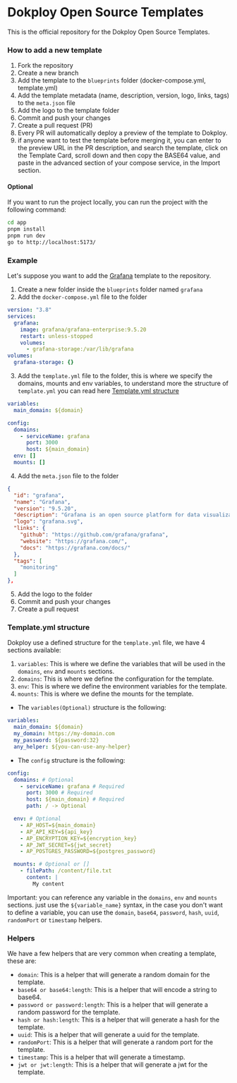 # Dokploy Open Source Templates

This is the official repository for the Dokploy Open Source Templates.

### How to add a new template

1. Fork the repository
2. Create a new branch
3. Add the template to the `blueprints` folder (docker-compose.yml, template.yml)
4. Add the template metadata (name, description, version, logo, links, tags) to the `meta.json` file
5. Add the logo to the template folder
6. Commit and push your changes
7. Create a pull request (PR)
8. Every PR will automatically deploy a preview of the template to Dokploy.
9. if anyone want to test the template before merging it, you can enter to the preview URL in the PR description, and search the template, click on the Template Card, scroll down and then copy the BASE64 value, and paste in the advanced section of your compose service, in the Import section.

#### Optional

If you want to run the project locally, you can run the project with the following command:

```bash
cd app
pnpm install
pnpm run dev
go to http://localhost:5173/
```

### Example

Let's suppose you want to add the [Grafana](https://grafana.com/) template to the repository.

1. Create a new folder inside the `blueprints` folder named `grafana`
2. Add the `docker-compose.yml` file to the folder

```yaml
version: "3.8"
services:
  grafana:
    image: grafana/grafana-enterprise:9.5.20
    restart: unless-stopped
    volumes:
      - grafana-storage:/var/lib/grafana
volumes:
  grafana-storage: {}
```
3. Add the `template.yml` file to the folder, this is where we specify the domains, mounts and env variables, to understand more the structure of `template.yml` you can read here [Template.yml structure](#templateyml-structure)

```yaml
variables:
  main_domain: ${domain}

config:
  domains:
    - serviceName: grafana
      port: 3000
      host: ${main_domain}
  env: []
  mounts: [] 
```
4. Add the `meta.json` file to the folder

```json
{
  "id": "grafana",
  "name": "Grafana",
  "version": "9.5.20",
  "description": "Grafana is an open source platform for data visualization and monitoring.",
  "logo": "grafana.svg",
  "links": {
    "github": "https://github.com/grafana/grafana",
    "website": "https://grafana.com/",
    "docs": "https://grafana.com/docs/"
  },
  "tags": [
    "monitoring"
  ]
},
```
5. Add the logo to the folder
6. Commit and push your changes
7. Create a pull request

### Template.yml structure

Dokploy use a defined structure for the `template.yml` file, we have 4 sections available:


1. `variables`: This is where we define the variables that will be used in the `domains`, `env` and `mounts` sections.
2. `domains`: This is where we define the configuration for the template.
3. `env`: This is where we define the environment variables for the template.
4. `mounts`: This is where we define the mounts for the template.


- The `variables(Optional)` structure is the following:

```yaml
variables:
  main_domain: ${domain}
  my_domain: https://my-domain.com
  my_password: ${password:32}
  any_helper: ${you-can-use-any-helper}
```

- The `config` structure is the following:

```yaml
config:
  domains: # Optional
    - serviceName: grafana # Required
      port: 3000 # Required
      host: ${main_domain} # Required
      path: / -> Optional

  env: # Optional
    - AP_HOST=${main_domain}
    - AP_API_KEY=${api_key}
    - AP_ENCRYPTION_KEY=${encryption_key}
    - AP_JWT_SECRET=${jwt_secret}
    - AP_POSTGRES_PASSWORD=${postgres_password}

  mounts: # Optional or []
    - filePath: /content/file.txt
      content: |
        My content
```

Important: you can reference any variable in the `domains`, `env` and `mounts` sections. just use the `${variable_name}` syntax, in the case you don't want to define a variable, you can use the `domain`, `base64`, `password`, `hash`, `uuid`, `randomPort` or `timestamp` helpers.

### Helpers

We have a few helpers that are very common when creating a template, these are:

- `domain`: This is a helper that will generate a random domain for the template.
- `base64 or base64:length`: This is a helper that will encode a string to base64.
- `password or password:length`: This is a helper that will generate a random password for the template.
- `hash or hash:length`: This is a helper that will generate a hash for the template.
- `uuid`: This is a helper that will generate a uuid for the template.
- `randomPort`: This is a helper that will generate a random port for the template.
- `timestamp`: This is a helper that will generate a timestamp.
- `jwt or jwt:length`: This is a helper that will generate a jwt for the template.






